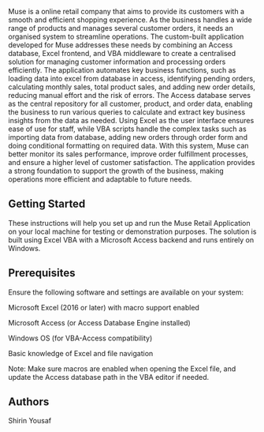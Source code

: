 Muse is a online retail company that aims to provide its customers with a smooth and efficient
shopping experience. As the business handles a wide range of products and manages several
customer orders, it needs an organised system to streamline operations. The custom-built
application developed for Muse addresses these needs by combining an Access database,
Excel frontend, and VBA middleware to create a centralised solution for managing customer
information and processing orders efficiently.
The application automates key business functions, such as loading data into excel from
database in access, identifying pending orders, calculating monthly sales, total product sales,
and adding new order details, reducing manual effort and the risk of errors. The Access
database serves as the central repository for all customer, product, and order data, enabling the
business to run various queries to calculate and extract key business insights from the data as
needed. Using Excel as the user interface ensures ease of use for staff, while VBA scripts handle
the complex tasks such as importing data from database, adding new orders through order form
and doing conditional formatting on required data. With this system, Muse can better monitor
its sales performance, improve order fulfillment processes, and ensure a higher level of
customer satisfaction. The application provides a strong foundation to support the growth of the
business, making operations more efficient and adaptable to future needs.


## **Getting Started**

These instructions will help you set up and run the Muse Retail Application on your local machine for testing or demonstration purposes. The solution is built using Excel VBA with a Microsoft Access backend and runs entirely on Windows.

## **Prerequisites**

Ensure the following software and settings are available on your system:

Microsoft Excel (2016 or later) with macro support enabled

Microsoft Access (or Access Database Engine installed)

Windows OS (for VBA-Access compatibility)

Basic knowledge of Excel and file navigation

Note: Make sure macros are enabled when opening the Excel file, and update the Access database path in the VBA editor if needed.


## **Authors**
Shirin Yousaf

